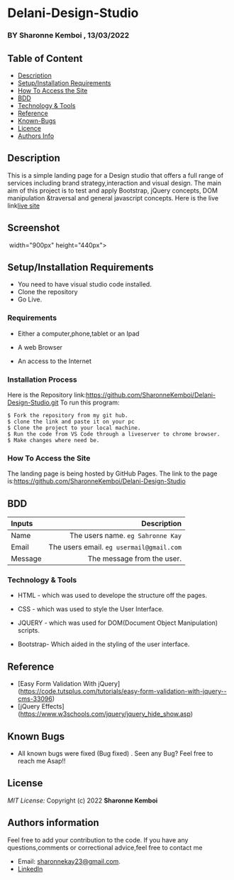 # Delani-Design-Studio
### BY Sharonne Kemboi , 13/03/2022
## Table of Content

+ [Description](#description)
+ [Setup/Installation Requirements](#setup/installationrequirements)
+ [How To Access the Site](#howtoaccessthesite)
+ [BDD](#bdd)
+ [Technology & Tools](#technology&tools)
+ [Reference](#reference)
+ [Known-Bugs](#knownbugs)
+ [Licence](#licence)
+ [Authors Info](#authors-info)

## Description

This is a simple landing page for a Design studio that offers a full range of services including brand strategy,interaction and visual design. The main aim of this project is to test and apply Bootstrap, jQuery concepts, DOM manipulation &traversal and general javascript concepts. Here is the live link[live site]()

## Screenshot
<img src=""> width="900px" height="440px">


## Setup/Installation Requirements
* You need to have visual studio code installed.
* Clone the repository
* Go Live.

### Requirements

* Either a computer,phone,tablet or an Ipad

* A web Browser

* An access to the Internet

### Installation Process
Here is the Repository link:https://github.com/SharonneKemboi/Delani-Design-Studio.git
To run this program:

```
$ Fork the repository from my git hub.
$ clone the link and paste it on your pc
$ Clone the project to your local machine.
$ Run the code from VS Code through a liveserver to chrome browser.
$ Make changes where need be.

```

### How To Access the Site
The landing page is being hosted by GitHub Pages. The link to the page is:https://github.com/SharonneKemboi/Delani-Design-Studio

## BDD
| Inputs |  Description |
| :---         |          ---: |
| Name   | The users name. `eg Sahronne Kay`|
| Email     | The users email. ``eg usermail@gmail.com``   |
| Message    | The message from the user.   |

### Technology & Tools
* HTML - which was used to develope the structure off the pages.

* CSS - which was used to style the User Interface.

* JQUERY - which was used for DOM(Document Object Manipulation) scripts.

* Bootstrap- Which aided in the styling of  the user interface.


## Reference
* [Easy Form Validation With jQuery] (https://code.tutsplus.com/tutorials/easy-form-validation-with-jquery--cms-33096)
* [jQuery Effects] (https://www.w3schools.com/jquery/jquery_hide_show.asp)

## Known Bugs
* All known bugs were fixed (Bug fixed) . Seen any Bug? Feel free to reach me Asap!!

## License
 *MIT License:*
 Copyright (c) 2022 **Sharonne Kemboi**


## Authors information
Feel free to add your contribution to the code.
If you have any questions,comments or correctional advice,feel free to contact me
* Email: sharonnekay23@gmail.com.
* [LinkedIn](https://www.linkedin.com/in/sharonne-vanessa-kemboi-a118bb135)

